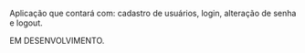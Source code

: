 
Aplicação que contará com: cadastro de usuários, login, alteração de senha e logout.


EM DESENVOLVIMENTO.
